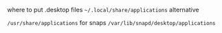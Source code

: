  
where to put .desktop files
`~/.local/share/applications`
alternative

`/usr/share/applications`
for snaps
`/var/lib/snapd/desktop/applications`
